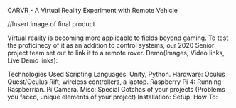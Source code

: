 
CARVR - A Virtual Reality Experiment with Remote Vehicle


//Insert image of final product

Virtual reality is becoming more applicable to fields beyond gaming. To test the proficinecy of it as an addition to control systems, 
our 2020 Senior project team set out to link it to a remote rover. 
Demo(Images, Video links, Live Demo links):

Technologies Used
Scripting Languages: Unity, Python. 
Hardware: Oculus Quest/Oculus Rift, wireless controllers, a laptop.
  Raspberry Pi 4: Running Raspberrian. Pi Camera. 
  Misc: 
Special Gotchas of your projects (Problems you faced, unique elements of your project)
Installation: 
Setup: 
How To: 
